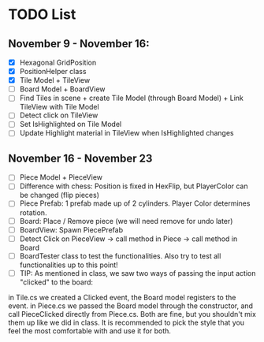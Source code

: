 # TODO List 

## November 9 - November 16:
- [x] Hexagonal GridPosition
- [x] PositionHelper class
- [x] Tile Model + TileView
- [ ] Board Model + BoardView
- [ ] Find Tiles in scene + create Tile Model (through Board Model) + Link TileView with Tile Model
- [ ] Detect click on TileView
- [ ] Set IsHighlighted on Tile Model
- [ ] Update Highlight material in TileView when IsHighlighted changes

## November 16 - November 23
- [ ] Piece Model + PieceView 
- [ ] Difference with chess: Position is fixed in HexFlip, but PlayerColor can be changed (flip pieces)
- [ ] Piece Prefab: 1 prefab made up of 2 cylinders. Player Color determines rotation.
- [ ] Board: Place / Remove piece (we will need remove for undo later)
- [ ] BoardView: Spawn PiecePrefab
- [ ] Detect Click on PieceView -> call method in Piece -> call method in Board
- [ ] BoardTester class to test the functionalities. Also try to test all functionalities up to this point!
- [ ] TIP: As mentioned in class, we saw two ways of passing the input action "clicked" to the board:

in Tile.cs we created a Clicked event, the Board model registers to the event.
in Piece.cs we passed the Board model through the constructor, and call PieceClicked directly from Piece.cs.
Both are fine, but you shouldn't mix them up like we did in class. It is recommended to pick the style that you feel the most comfortable with and use it for both.
